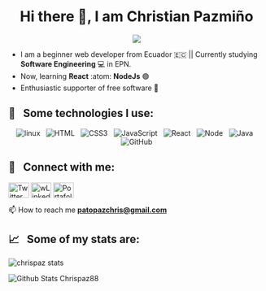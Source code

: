 <h1 align="center">Hi there 👋, I am Christian Pazmiño</h1>
<p align="center"> 
<img src="https://user-images.githubusercontent.com/43351303/173751901-d5abffa3-092a-4e16-af64-cc5e4838fc49.jpg">
</p>

- I am a beginner web developer from Ecuador  🇪🇨  || Currently studying **Software Engineering**  💻  in EPN. 
- Now, learning **React**  :atom:  **NodeJs**  🟢
- Enthusiastic supporter of free software  🐧

## 🎯 &nbsp;&nbsp;Some technologies I use:
<p align="center">
  <img src="https://img.shields.io/badge/Linux-purple?style=for-the-badge&logo=linux&logoColor=white" alt="linux" />&nbsp;&nbsp;
  <img src="https://img.shields.io/badge/HTML5-E34F26?style=for-the-badge&logo=html5&logoColor=white" alt="HTML" />&nbsp;&nbsp;
  <img src="https://img.shields.io/badge/CSS3-CC6699?style=for-the-badge&logo=css3&logoColor=white" alt="CSS3" />&nbsp;&nbsp;
  <img src="https://img.shields.io/badge/JavaScript-323330?style=for-the-badge&logo=javascript&logoColor=F7DF1E" alt="JavaScript" />&nbsp;&nbsp;
  <img src="https://img.shields.io/badge/react-429AC9?&style=for-the-badge&logo=react&logoColor=white" alt="React" />&nbsp;&nbsp;
  <img src="https://img.shields.io/badge/Node.js-43853D?style=for-the-badge&logo=node.js&logoColor=white" alt="Node" />&nbsp;&nbsp;
  <img src="https://img.shields.io/badge/java-orange?&style=for-the-badge&logo=java&logoColor=white" alt="Java" />&nbsp;&nbsp;
  <img src="https://img.shields.io/badge/github%20-%23000.svg?&style=for-the-badge&logo=github&logoColor=white" alt="GitHub" />

</p>

## 📱 &nbsp;&nbsp;Connect with me:
<p align="left">
<a href="https://twitter.com/ChrisPaz2001" target="blank"><img align="center" src="https://raw.githubusercontent.com/rahuldkjain/github-profile-readme-generator/master/src/images/icons/Social/twitter.svg" alt="Twitter Chris" height="30" width="40" /></a>
<a href="https://www.linkedin.com/in/christian-pazmiño88/" target="blank"><img align="center" src="https://raw.githubusercontent.com/rahuldkjain/github-profile-readme-generator/master/src/images/icons/Social/linked-in-alt.svg" alt="wLinkedin Chris" height="30" width="40" /></a>
<a href="https://portafoliochrispaz.mystrikingly.com/" target="blank"><img align="center" src="https://github.com/rahuldkjain/github-profile-readme-generator/blob/master/src/images/icons/FrontendDevelopment/html.svg" alt="Portafolio Strikingly Chris" height="30" width="40" /></a>

📫 How to reach me **patopazchris@gmail.com**
</p>

## 📈 &nbsp;&nbsp;Some of my stats are:
<p><img align="center" src="https://github-readme-stats.vercel.app/api/top-langs?username=chrispaz88&show_icons=true&locale=en&layout=compact" alt="chrispaz stats" /></p>

![Github Stats Chrispaz88](https://github-readme-stats.vercel.app/api?username=chrispaz88&count_private=true,issues&show_icons=true&show_owner=true&theme=tokyonight)

